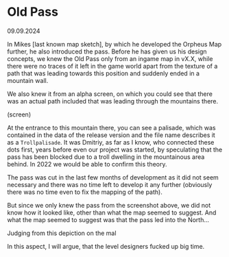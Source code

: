 # Old Pass

09.09.2024

In Mikes [last known map sketch], by which he developed the Orpheus Map further, he also introduced the pass. Before he has given us his design concepts, we knew the Old Pass only from an ingame map in vX.X, while there were no traces of it left in the game world apart from the texture of a path that was leading towards this position and suddenly ended in a mountain wall.  

We also knew it from an alpha screen, on which you could see that there was an actual path included that was leading through the mountains there. 

(screen)

At the entrance to this mountain there, you can see a palisade, which was contained in the data of the release version and the file name describes it as a `Trollpalisade`. It was Dmitriy, as far as I know, who connected these dots first, years before even our project was started, by speculating that the pass has been blocked due to a troll dwelling in the mountainous area behind. In 2022 we would be able to confirm this theory. 

The pass was cut in the last few months of development as it did not seem necessary and there was no time left to develop it any further (obviously there was no time  even to fix the mapping of the path). 

But since we only knew the pass from the screenshot above, we did not know how it looked like, other than what the map seemed to suggest. And what the map seemed to suggest was that the pass led into the North...


Judging from this depiction on the mal


In this aspect, I will argue, that the level designers fucked up big time. 


<style>
    main {
        background: url("/_img/bg/world2.jpg");
        background-position: top right;
        background-size: 75%;
        background-repeat: no-repeat;
        width: 100%;
    }
</style>
